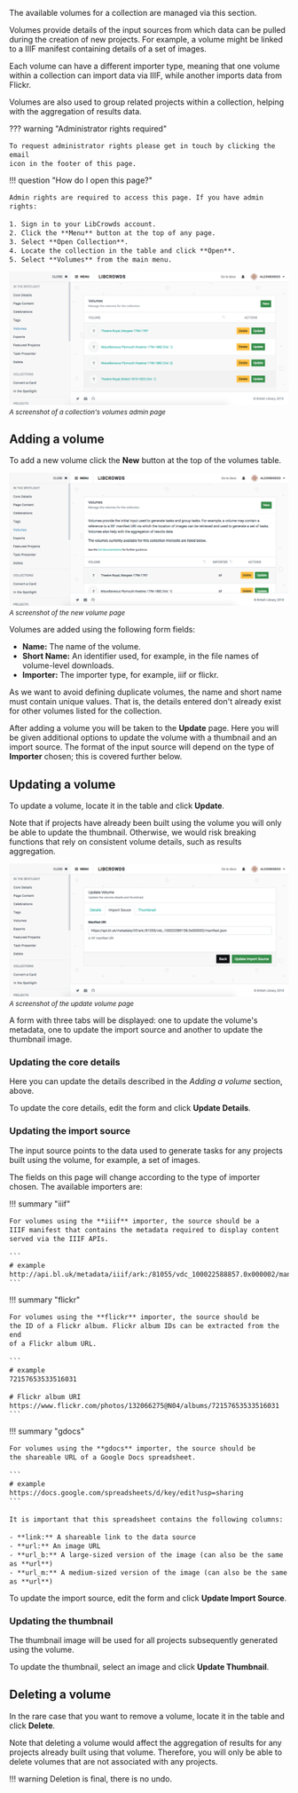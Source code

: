 The available volumes for a collection are managed via this section.

Volumes provide details of the input sources from which data can be pulled
during the creation of new projects. For example, a volume might be linked
to a IIIF manifest containing details of a set of images.

Each volume can have a different importer type, meaning that one volume within
a collection can import data via IIIF, while another imports data from Flickr.

Volumes are also used to group related projects within a collection, helping
with the aggregation of results data.

??? warning "Administrator rights required"

    To request administrator rights please get in touch by clicking the email
    icon in the footer of this page.

!!! question "How do I open this page?"

    Admin rights are required to access this page. If you have admin rights:

    1. Sign in to your LibCrowds account.
    2. Click the **Menu** button at the top of any page.
    3. Select **Open Collection**.
    4. Locate the collection in the table and click **Open**.
    5. Select **Volumes** from the main menu.

![A screenshot of a collection's volumes admin page](/assets/img/collection/volumes.png?raw=true)
<br><small>*A screenshot of a collection's volumes admin page*</small>

## Adding a volume

To add a new volume click the **New** button at the top of the volumes table.

![A screenshot of the new volume page](/assets/img/collection/volumes-new.png?raw=true)
<br><small>*A screenshot of the new volume page*</small>

Volumes are added using the following form fields:

- **Name:** The name of the volume.
- **Short Name:** An identifier used, for example, in the file names of
volume-level downloads.
- **Importer:** The importer type, for example, iiif or flickr.

As we want to avoid defining duplicate volumes, the name and short name
must contain unique values. That is, the details entered don't already exist
for other volumes listed for the collection.

After adding a volume you will be taken to the **Update** page. Here you will
be given additional options to update the volume with a thumbnail and an import
source. The format of the input source will depend on the type of **Importer**
chosen; this is covered further below.


## Updating a volume

To update a volume, locate it in the table and click **Update**.

Note that if projects have already been built using the volume you will only
be able to update the thumbnail. Otherwise, we would risk breaking functions
that rely on consistent volume details, such as results aggregation.

![A screenshot of the update volume page](/assets/img/collection/volumes-update.png?raw=true)
<br><small>*A screenshot of the update volume page*</small>

A form with three tabs will be displayed: one to update the volume's metadata,
one to update the import source and another to update the thumbnail image.

### Updating the core details

Here you can update the details described in the *Adding a volume* section,
above.

To update the core details, edit the form and click **Update Details**.

### Updating the import source

The input source points to the data used to generate tasks for any projects
built using the volume, for example, a set of images.

The fields on this page will change according to the type of importer chosen.
The available importers are:

!!! summary "iiif"

    For volumes using the **iiif** importer, the source should be a
    IIIF manifest that contains the metadata required to display content
    served via the IIIF APIs.

    ```
    # example
    http://api.bl.uk/metadata/iiif/ark:/81055/vdc_100022588857.0x000002/manifest.json
    ```

!!! summary "flickr"

    For volumes using the **flickr** importer, the source should be
    the ID of a Flickr album. Flickr album IDs can be extracted from the end
    of a Flickr album URL.

    ```
    # example
    72157653533516031

    # Flickr album URI
    https://www.flickr.com/photos/132066275@N04/albums/72157653533516031
    ```

!!! summary "gdocs"

    For volumes using the **gdocs** importer, the source should be
    the shareable URL of a Google Docs spreadsheet.

    ```
    # example
    https://docs.google.com/spreadsheets/d/key/edit?usp=sharing
    ```

    It is important that this spreadsheet contains the following columns:

    - **link:** A shareable link to the data source
    - **url:** An image URL
    - **url_b:** A large-sized version of the image (can also be the same as **url**)
    - **url_m:** A medium-sized version of the image (can also be the same as **url**)

To update the import source, edit the form and click **Update Import Source**.


### Updating the thumbnail

The thumbnail image will be used for all projects subsequently generated using
the volume.

To update the thumbnail, select an image and click **Update Thumbnail**.

## Deleting a volume

In the rare case that you want to remove a volume, locate it in the table
and click **Delete**.

Note that deleting a volume would affect the aggregation of results for any
projects already built using that volume. Therefore, you will only be able to
delete volumes that are not associated with any projects.

!!! warning
    Deletion is final, there is no undo.
